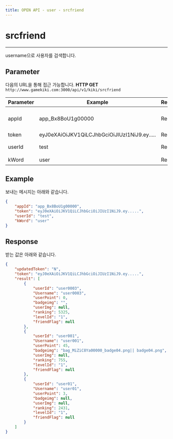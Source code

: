 ```yaml
---
title: OPEN API - user - srcfriend
---
```


# srcfriend
---

username으로 사용자를 검색합니다.

## **Parameter**

다음의 URL을 통해 접근 가능합니다. 
**HTTP GET** `http://www.gamekiki.com:3000/api/v1/kiki/srcfriend`

Parameter | Example | Required | Description
---|---|---|---
appId | app_Bx8BoU1g00000 | Required | Application ID (CMS에서 확인 가능)
token | eyJ0eXAiOiJKV1QiLCJhbGciOiJIUzI1NiJ9.ey..... | Required | login token
userId | test | Required | 로그인 User ID
kWord | user | Required | 검색 키워드

## **Example**

보내는 메시지는 아래와 같습니다.

```json
{
    "appId": "app_Bx8BoU1g00000",
    "token": "eyJ0eXAiOiJKV1QiLCJhbGciOiJIUzI1NiJ9.ey.....",
    "userId": "test",
    "kWord": "user"
}
```

## **Response**

받는 값은 아래와 같습니다.

```json
{
    "updatedToken": "N",
    "token": "eyJ0eXAiOiJKV1QiLCJhbGciOiJIUzI1NiJ9.ey.....",
    "result": [
        {
            "userId": "user0003",
            "Username": "user0003",
            "userPoint": 0,
            "badgeimg": "",
            "userImg": null,
            "ranking": 5325,
            "levelId": "1",
            "friendFlag": null
        },
        {
            "userId": "user001",
            "Username": "user001",
            "userPoint": 45,
            "badgeimg": "bag_MiZiC8Ya00000_badge04.png|| badge04.png",
            "userImg": null,
            "ranking": 755,
            "levelId": "1",
            "friendFlag": null
        },
        {
            "userId": "user01",
            "Username": "user01",
            "userPoint": 3,
            "badgeimg": null,
            "userImg": null,
            "ranking": 2431,
            "levelId": "1",
            "friendFlag": null
        }
    ]
}
```
